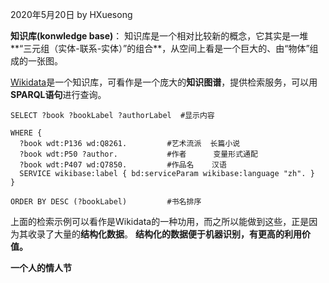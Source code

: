 2020年5月20日
by HXuesong



**知识库(konwledge base)**：
知识库是一个相对比较新的概念，它其实是一堆**“三元组（实体-联系-实体）”的组合**，从空间上看是一个巨大的、由“物体”组成的一张图。



[Wikidata](https://query.wikidata.org/)是一个知识库，可看作是一个庞大的**知识图谱**，提供检索服务，可以用**SPARQL语句**进行查询。



```SPARQL
SELECT ?book ?bookLabel ?authorLabel  #显示内容

WHERE {
  ?book wdt:P136 wd:Q8261.         #艺术流派  长篇小说
  ?book wdt:P50 ?author.           #作者      变量形式通配
  ?book wdt:P407 wd:Q7850.         #作品名    汉语
  SERVICE wikibase:label { bd:serviceParam wikibase:language "zh". }
}

ORDER BY DESC (?bookLabel)         #书名排序
```



上面的检索示例可以看作是Wikidata的一种功用，而之所以能做到这些，正是因为其收录了大量的**结构化数据**。
**结构化的数据便于机器识别，有更高的利用价值。**



**一个人的情人节**


